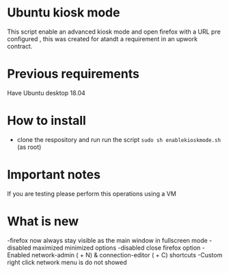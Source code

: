 # Ubuntu kiosk mode
This script enable an advanced kiosk mode and open firefox with a URL pre configured , 
this was created for atandt a requirement in an upwork contract.

# Previous requirements
Have Ubuntu desktop 18.04 

# How to install

- clone the respository and run run the script `sudo sh enablekioskmode.sh` (as root)

# Important notes
If you are testing please perform this operations using a VM 

# What is new
-firefox now always stay visible as the main window in fullscreen mode
-disabled maximized minimized options
-disabled close firefox option 
-Enabled network-admin (<crt> + N) & connection-editor (<crt> + C) shortcuts
-Custom right click network menu is do not showed